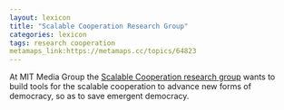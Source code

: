 ```yaml
---
layout: lexicon
title: "Scalable Cooperation Research Group"
categories: lexicon
tags: research cooperation
metamaps_link:https://metamaps.cc/topics/64823
---
```


At MIT Media Group the [Scalable Cooperation research group](http://scalable.media.mit.edu/) wants to build tools for the scalable cooperation to advance new forms of democracy, so as to save emergent democracy.
